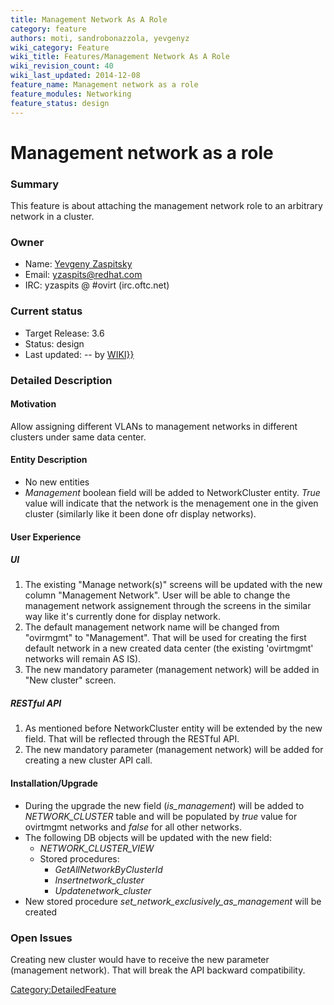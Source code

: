 ```yaml
---
title: Management Network As A Role
category: feature
authors: moti, sandrobonazzola, yevgenyz
wiki_category: Feature
wiki_title: Features/Management Network As A Role
wiki_revision_count: 40
wiki_last_updated: 2014-12-08
feature_name: Management network as a role
feature_modules: Networking
feature_status: design
---
```


# Management network as a role

### Summary

This feature is about attaching the management network role to an arbitrary network in a cluster.

### Owner

*   Name: [ Yevgeny Zaspitsky](User:Yevgenyz)
*   Email: <yzaspits@redhat.com>
*   IRC: yzaspits @ #ovirt (irc.oftc.net)

### Current status

*   Target Release: 3.6
*   Status: design
*   Last updated: -- by [ WIKI}}](User:{{urlencode:{{REVISIONUSER}})

### Detailed Description

#### Motivation

Allow assigning different VLANs to management networks in different clusters under same data center.

#### Entity Description

*   No new entities
*   *Management* boolean field will be added to NetworkCluster entity. *True* value will indicate that the network is the menagement one in the given cluster (similarly like it been done ofr display networks).

#### User Experience

##### UI

1.  The existing "Manage network(s)" screens will be updated with the new column "Management Network". User will be able to change the management network assignement through the screens in the similar way like it's currently done for display network.
2.  The default management network name will be changed from "ovirmgmt" to "Management". That will be used for creating the first default network in a new created data center (the existing 'ovirtmgmt' networks will remain AS IS).
3.  The new mandatory parameter (management network) will be added in "New cluster" screen.

##### RESTful API

1.  As mentioned before NetworkCluster entity will be extended by the new field. That will be reflected through the RESTful API.
2.  The new mandatory parameter (management network) will be added for creating a new cluster API call.

#### Installation/Upgrade

*   During the upgrade the new field (*is_management*) will be added to *NETWORK_CLUSTER* table and will be populated by *true* value for ovirtmgmt networks and *false* for all other networks.
*   The following DB objects will be updated with the new field:
    -   *NETWORK_CLUSTER_VIEW*
    -   Stored procedures:
        -   *GetAllNetworkByClusterId*
        -   *Insertnetwork_cluster*
        -   *Updatenetwork_cluster*
*   New stored procedure *set_network_exclusively_as_management* will be created

### Open Issues

Creating new cluster would have to receive the new parameter (management network). That will break the API backward compatibility.

<Category:DetailedFeature>
